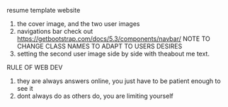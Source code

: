  
 resume template website
 1. the cover image, and the two user images
 2. navigations bar check out https://getbootstrap.com/docs/5.3/components/navbar/
 NOTE TO CHANGE CLASS NAMES TO ADAPT TO USERS DESIRES
 3. setting the second user image side by side with theabout me text.


 RULE OF WEB DEV
 1. they are always answers online, you just have to be patient enough to see it
 2. dont always do as others do, you are limiting yourself
 
 